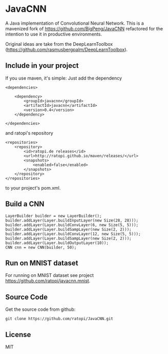 # JavaCNN

A Java implementation of Convolutional Neural Network.
This is a mavenized fork of https://github.com/BigPeng/JavaCNN refactored for the intention to use it in productive environments.

Original ideas are take from the DeepLearnToolbox (https://github.com/rasmusbergpalm/DeepLearnToolbox).


## Include in your project

If you use maven, it's simple: Just add the dependency 

    <dependencies>

	    <dependency>
	        <groupId>javacnn</groupId>
	        <artifactId>javacnn</artifactId>
	        <version>0.4</version>
	    </dependency>
	   
    </dependencies>

and ratopi's repository 

	<repositories>
        <repository>
            <id>ratopi.de releases</id>
            <url>http://ratopi.github.io/maven/releases/</url>
            <snapshots>
                <enabled>false</enabled>
            </snapshots>
        </repository>
    </repositories>

to your project's pom.xml.


## Build a CNN

	LayerBuilder builder = new LayerBuilder();
	builder.addLayer(Layer.buildInputLayer(new Size(28, 28)));
	builder.addLayer(Layer.buildConvLayer(6, new Size(5, 5)));
	builder.addLayer(Layer.buildSampLayer(new Size(2, 2)));
	builder.addLayer(Layer.buildConvLayer(12, new Size(5, 5)));
	builder.addLayer(Layer.buildSampLayer(new Size(2, 2)));
	builder.addLayer(Layer.buildOutputLayer(10));
	CNN cnn = new CNN(builder, 50);


## Run on MNIST dataset

For running on MNIST dataset see project https://github.com/ratopi/javacnn.mnist.


## Source Code

Get the source code from github:

	git clone https://github.com/ratopi/JavaCNN.git 


## License

MIT
